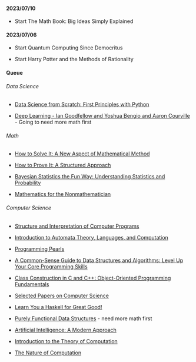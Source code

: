 #### 2023/07/10

* Start The Math Book: Big Ideas Simply Explained

#### 2023/07/06

* Start Quantum Computing Since Democritus

* Start Harry Potter and the Methods of Rationality


#### Queue
###### Data Science
* [Data Science from Scratch: First Principles with Python](https://www.amazon.ca/Data-Science-Scratch-Principles-Python/dp/149190142X)

* [Deep Learning - Ian Goodfellow and Yoshua Bengio and Aaron Courville](https://www.deeplearningbook.org/) - Going to need more math first

###### Math

* [How to Solve It: A New Aspect of Mathematical Method](https://www.amazon.ca/How-Solve-Aspect-Mathematical-Method/dp/069116407X)

* [How to Prove It: A Structured Approach](https://www.amazon.ca/How-Prove-Structured-Daniel-Velleman/dp/110842418X)

* [Bayesian Statistics the Fun Way: Understanding Statistics and Probability](https://www.goodreads.com/book/show/41392893-bayesian-statistics-the-fun-way)

* [Mathematics for the Nonmathematician](https://www.goodreads.com/book/show/281821.Mathematics_for_the_Nonmathematician)

###### Computer Science

* [Structure and Interpretation of Computer Programs](https://www.amazon.ca/Structure-Interpretation-Computer-Programs-Abelson/dp/0262510871)

* [Introduction to Automata Theory, Languages, and Computation](https://www.amazon.ca/Introduction-Automata-Theory-Languages-Computation/dp/0321455363)

* [Programming Pearls](https://www.goodreads.com/book/show/993013.Programming_Pearls)

* [A Common-Sense Guide to Data Structures and Algorithms: Level Up Your Core Programming Skills](https://www.goodreads.com/book/show/48764406-a-common-sense-guide-to-data-structures-and-algorithms)

* [Class Construction in C and C++: Object-Oriented Programming Fundamentals](https://www.goodreads.com/book/show/1508453.Class_Construction_in_C_and_C)

* [Selected Papers on Computer Science](https://www.goodreads.com/book/show/112248.Selected_Papers_on_Computer_Science)

* [Learn You a Haskell for Great Good!](https://www.goodreads.com/book/show/6593810-learn-you-a-haskell-for-great-good)

* [Purely Functional Data Structures](https://www.goodreads.com/book/show/594288.Purely_Functional_Data_Structures) - need more math first

* [Artificial Intelligence: A Modern Approach](https://www.goodreads.com/book/show/28253438-artificial-intelligence)

* [Introduction to the Theory of Computation](https://www.goodreads.com/book/show/400716.Introduction_to_the_Theory_of_Computation)

* [The Nature of Computation](https://www.goodreads.com/book/show/3043127-the-nature-of-computation)
